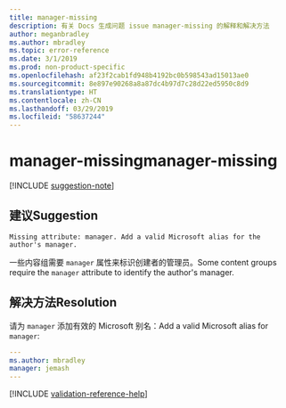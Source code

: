 ```yaml
---
title: manager-missing
description: 有关 Docs 生成问题 issue manager-missing 的解释和解决方法
author: meganbradley
ms.author: mbradley
ms.topic: error-reference
ms.date: 3/1/2019
ms.prod: non-product-specific
ms.openlocfilehash: af23f2cab1fd948b4192bc0b598543ad15013ae0
ms.sourcegitcommit: 8e897e90268a8a87dc4b97d7c28d22ed5950c8d9
ms.translationtype: HT
ms.contentlocale: zh-CN
ms.lasthandoff: 03/29/2019
ms.locfileid: "58637244"
---
```

# <a name="manager-missing"></a><span data-ttu-id="9019d-103">manager-missing</span><span class="sxs-lookup"><span data-stu-id="9019d-103">manager-missing</span></span>

[!INCLUDE [suggestion-note](includes/suggestion-note.md)]

## <a name="suggestion"></a><span data-ttu-id="9019d-104">建议</span><span class="sxs-lookup"><span data-stu-id="9019d-104">Suggestion</span></span>

`Missing attribute: manager. Add a valid Microsoft alias for the author's manager.`

<span data-ttu-id="9019d-105">一些内容组需要 `manager` 属性来标识创建者的管理员。</span><span class="sxs-lookup"><span data-stu-id="9019d-105">Some content groups require the `manager` attribute to identify the author's manager.</span></span>

## <a name="resolution"></a><span data-ttu-id="9019d-106">解决方法</span><span class="sxs-lookup"><span data-stu-id="9019d-106">Resolution</span></span>

<span data-ttu-id="9019d-107">请为 `manager` 添加有效的 Microsoft 别名：</span><span class="sxs-lookup"><span data-stu-id="9019d-107">Add a valid Microsoft alias for `manager`:</span></span>

```yml
---
ms.author: mbradley
manager: jemash
---
```

<!--make sure to add this file to your includes folder and verify the path-->
[!INCLUDE [validation-reference-help](includes/validation-reference-help.md)]
